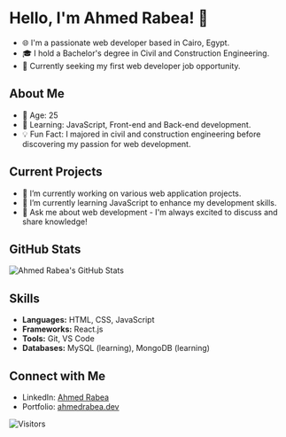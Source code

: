 <!-- Header -->
# Hello, I'm Ahmed Rabea! 👋
- 🌐 I'm a passionate web developer based in Cairo, Egypt.
- 🎓 I hold a Bachelor's degree in Civil and Construction Engineering.
- 💼 Currently seeking my first web developer job opportunity.

<!-- Bio -->
## About Me
- 📅 Age: 25
- 🚀 Learning: JavaScript, Front-end and Back-end development.
- 💡 Fun Fact: I majored in civil and construction engineering before discovering my passion for web development.

<!-- Current Projects -->
## Current Projects
- 🔭 I’m currently working on various web application projects.
- 🌱 I’m currently learning JavaScript to enhance my development skills.
- 💬 Ask me about web development - I'm always excited to discuss and share knowledge!

<!-- GitHub Stats -->
## GitHub Stats
![Ahmed Rabea's GitHub Stats](https://github-readme-stats.vercel.app/api?username=ahmedrabea&show_icons=true&theme=radical)

<!-- Skills -->
## Skills
- **Languages:** HTML, CSS, JavaScript
- **Frameworks:** React.js
- **Tools:** Git, VS Code
- **Databases:** MySQL (learning), MongoDB (learning)

<!-- Connect with Me -->
## Connect with Me
- LinkedIn: [Ahmed Rabea](https://www.linkedin.com/in/a-rabea)
- Portfolio: [ahmedrabea.dev](https://ahmedrabea.dev)

<!-- GitHub Visitors Counter -->
![Visitors](https://visitor-badge.glitch.me/badge?page_id=ahmedrabea.ahmedrabea)

<!-- Footer -->
